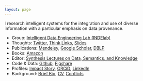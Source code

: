 ```yaml
---
layout: page
---
```


<p class="message">
I research intelligent systems for the integration and use of diverse information with a particular emphasis on data provenance.
</p>

* Group: [Intelligent Data Engineering Lab (INDElab)](http://indelab.org)
* Thoughts: [Twitter](https://twitter.com/pgroth), [Think Links](http://thinklinks.wordpress.com), [Slides](http://www.slideshare.net/pgroth)
* Publications: [Mendeley](http://www.mendeley.com/profiles/paul-groth/), [Google Scholar](http://scholar.google.com/citations?user=0tHSHCIAAAAJ&hl=en), [DBLP](http://www.informatik.uni-trier.de/~ley/pers/hd/g/Groth:Paul_T=.html)
* Books: [Amazon](http://amazon.com/author/pgroth)
* Editor: [Synthesis Lectures on Data, Semantics, and Knowledge](https://www.morganclaypoolpublishers.com/catalog_Orig/index.php?cPath=22&sort=2d&series=60)
* Code & Data: [Github](https://github.com/pgroth), [Figshare](http://figshare.com/authors/Paul_Groth/99315)
* Profiles: [Impact Story](https://impactstory.org/u/0000-0003-0183-6910), [ORCiD](http://orcid.org/0000-0003-0183-6910), [LinkedIn](https://www.linkedin.com/in/pgroth)
* Background: [Brief Bio](bio), [CV](http://pgroth.com/cv.pdf), [Conflicts](conflicts)


    
